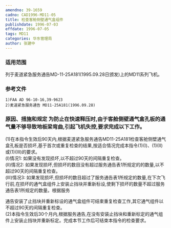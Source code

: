 ```yaml
---
amendno: 39-1659  
cadno: CAD1996-MD11-05  
title: 检查客舱侧壁通气盒组件  
publishdate: 1996-07-03  
effdate: 1996-07-05  
tags: MD11  
categories: 华东管理局  
author: 张建中  
---
```

  
### 适用范围  
列于麦道紧急服务通告MD-11-25A181(1995.09.28日颁发)上的MD11系列飞机。  
  
<!--more-->  
### 参考文件  
    1)FAA AD 96-10-16,39-9623  
    2)麦道紧急服务通告 MD11-25A181(1996.09.28)  
  
### 原因、措施和规定 为防止在快速释压时,由于客舱侧壁通气盒孔板的通气量不够导致地板梁弯曲,引起飞机失控,要求完成以下工作。  
(1)在本指令生效后90天内,根据麦道紧急服务通告MD11-25A181检查客舱侧壁通气盒孔板是否损坏,基于首次或重复检查的结果,按适合情况完成本指令(1)(Ⅰ)、(1)(Ⅱ)或(1)(Ⅲ)的要求。  
(Ⅰ)情况1: 如果没有发现损坏,以不超过90天的间隔重复检查。  
(Ⅱ)情况2: 如果发现损坏,但损坏的数目没有超过服务通告表1所规定的的数量,以不超过90天的间隔重复检查。  
(Ⅲ)情况3: 如果发现损坏,但损坏的数目超过了服务通告表1所规定的数量,在下次飞行前,在损坏的通气盒组件上安装止挡块并重新标设,使剩下损坏的数量不超过服务通告表1所规定的数量。根据服务  
  
      
通告安装了止挡块并重新标设的通气盒组件可结束重复检查工作,其它通气组件以不超过90天的间隔重复检查。  
(2)本指令生效后30个月内,根据服务通告,在没有安装止挡块和重新标定的通气组件上安装止挡块并重新标定。完成本节工作后可结束本指令的检查要求。  
